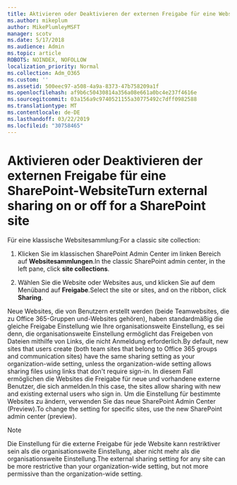 ```yaml
---
title: Aktivieren oder Deaktivieren der externen Freigabe für eine Website
ms.author: mikeplum
author: MikePlumleyMSFT
manager: scotv
ms.date: 5/17/2018
ms.audience: Admin
ms.topic: article
ROBOTS: NOINDEX, NOFOLLOW
localization_priority: Normal
ms.collection: Adm_O365
ms.custom: ''
ms.assetid: 500eec97-a508-4a9a-8373-47b758209a1f
ms.openlocfilehash: af9b6c50430814a356a08e661a0bc4e237f4616e
ms.sourcegitcommit: 03a156a9c9740521155a30775492c7dff0982588
ms.translationtype: MT
ms.contentlocale: de-DE
ms.lasthandoff: 03/22/2019
ms.locfileid: "30758465"
---
```

# <a name="turn-external-sharing-on-or-off-for-a-sharepoint-site"></a><span data-ttu-id="a32b0-102">Aktivieren oder Deaktivieren der externen Freigabe für eine SharePoint-Website</span><span class="sxs-lookup"><span data-stu-id="a32b0-102">Turn external sharing on or off for a SharePoint site</span></span>

<span data-ttu-id="a32b0-103">Für eine klassische Websitesammlung:</span><span class="sxs-lookup"><span data-stu-id="a32b0-103">For a classic site collection:</span></span>
  
1. <span data-ttu-id="a32b0-104">Klicken Sie im klassischen SharePoint Admin Center im linken Bereich auf **Websitesammlungen**.</span><span class="sxs-lookup"><span data-stu-id="a32b0-104">In the classic SharePoint admin center, in the left pane, click **site collections**.</span></span>
    
2. <span data-ttu-id="a32b0-105">Wählen Sie die Website oder Websites aus, und klicken Sie auf dem Menüband auf **Freigabe**.</span><span class="sxs-lookup"><span data-stu-id="a32b0-105">Select the site or sites, and on the ribbon, click **Sharing**.</span></span>
    
<span data-ttu-id="a32b0-106">Neue Websites, die von Benutzern erstellt werden (beide Teamwebsites, die zu Office 365-Gruppen und-Websites gehören), haben standardmäßig die gleiche Freigabe Einstellung wie Ihre organisationsweite Einstellung, es sei denn, die organisationsweite Einstellung ermöglicht das Freigeben von Dateien mithilfe von Links, die nicht Anmeldung erforderlich.</span><span class="sxs-lookup"><span data-stu-id="a32b0-106">By default, new sites that users create (both team sites that belong to Office 365 groups and communication sites) have the same sharing setting as your organization-wide setting, unless the organization-wide setting allows sharing files using links that don't require sign-in.</span></span> <span data-ttu-id="a32b0-107">In diesem Fall ermöglichen die Websites die Freigabe für neue und vorhandene externe Benutzer, die sich anmelden.</span><span class="sxs-lookup"><span data-stu-id="a32b0-107">In this case, the sites allow sharing with new and existing external users who sign in.</span></span> <span data-ttu-id="a32b0-108">Um die Einstellung für bestimmte Websites zu ändern, verwenden Sie das neue SharePoint Admin Center (Preview).</span><span class="sxs-lookup"><span data-stu-id="a32b0-108">To change the setting for specific sites, use the new SharePoint admin center (preview).</span></span>
  
> [!NOTE]
> <span data-ttu-id="a32b0-109">Die Einstellung für die externe Freigabe für jede Website kann restriktiver sein als die organisationsweite Einstellung, aber nicht mehr als die organisationsweite Einstellung.</span><span class="sxs-lookup"><span data-stu-id="a32b0-109">The external sharing setting for any site can be more restrictive than your organization-wide setting, but not more permissive than the organization-wide setting.</span></span> 
  


